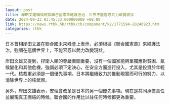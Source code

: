 ```yaml
---
layout: post
title: 岸田文雄稱須根據聯合國憲章維護法治　世界不能容忍武力改變現狀
date: 2024-09-23 03:45:33.000000000 +08:00
link: https://news.rthk.hk/rthk/ch/component/k2/1771594-20240923.htm
categories: rthk
---
```


日本首相岸田文雄在聯合國未來峰會上表示，必須根據《聯合國憲章》來維護法治，強調在這個世界上，不能容忍以武力改變現狀。

岸田文雄又提到，捍衛人類的尊嚴至關重要，沒有一個國家能夠單獨應對貧困、氣候變化和其他危機，強調必須下定決心，在安全方面進行投入，尤其是投資於年輕一代。核裁軍必須是一個優先事項，日本將繼續致力於推動現實而可行的努力，以消除世界上的核武器。

另外，岸田文雄表示，安理會改革是日本的另一個優先事項。現在是共同承擔責任並展現真正團結的時候。聯合國的作用比以往任何時候都更為重要。
